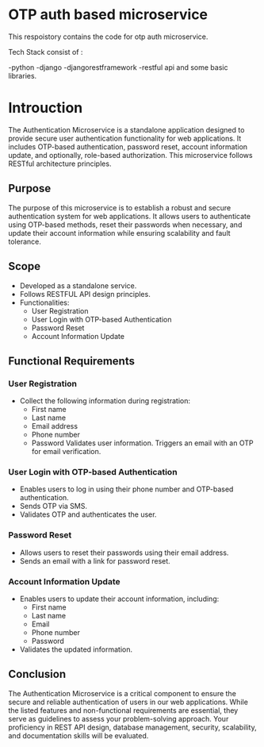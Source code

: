 # OTP auth based microservice

This respoistory contains the code for otp auth microservice.

Tech Stack consist of :

-python
-django
-djangorestframework
-restful api
and some basic libraries.


# Introuction

The Authentication Microservice is a standalone application designed to provide secure user authentication functionality for web applications. It includes OTP-based authentication, password reset, account information update, and optionally, role-based authorization. This microservice follows RESTful architecture principles.

## Purpose

The purpose of this microservice is to establish a robust and secure authentication system for web applications. It allows users to authenticate using OTP-based methods, reset their passwords when necessary, and update their account information while ensuring scalability and fault tolerance.

## Scope

- Developed as a standalone service.
- Follows RESTFUL API design principles.
- Functionalities:
  - User Registration
  - User Login with OTP-based Authentication
  - Password Reset
  - Account Information Update

## Functional Requirements

### User Registration

- Collect the following information during registration:
  - First name
  - Last name
  - Email address
  - Phone number
  - Password
Validates user information.
Triggers an email with an OTP for email verification.

### User Login with OTP-based Authentication

- Enables users to log in using their phone number and OTP-based authentication.
- Sends OTP via SMS.
- Validates OTP and authenticates the user.

### Password Reset

- Allows users to reset their passwords using their email address.
- Sends an email with a link for password reset.

### Account Information Update

- Enables users to update their account information, including:
  - First name
  - Last name
  - Email
  - Phone number
  - Password
- Validates the updated information.


## Conclusion

The Authentication Microservice is a critical component to ensure the secure and reliable authentication of users in our web applications. While the listed features and non-functional requirements are essential, they serve as guidelines to assess your problem-solving approach. Your proficiency in REST API design, database management, security, scalability, and documentation skills will be evaluated.
